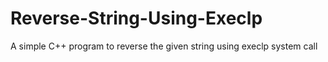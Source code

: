 # Reverse-String-Using-Execlp
A simple C++ program to reverse the given string using execlp system call

